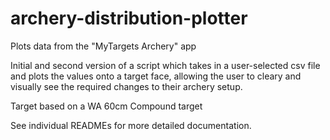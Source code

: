 # archery-distribution-plotter
Plots data from the "MyTargets Archery" app

Initial and second version of a script which takes in a user-selected csv file and plots the values onto a target face, allowing the user to cleary 
and visually see the required changes to their archery setup.

Target based on a WA 60cm Compound target

See individual READMEs for more detailed documentation.
